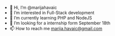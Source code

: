 - 👋 Hi, I’m @marijahavaic
- 👀 I’m interested in Full-Stack development
- 🌱 I’m currently learning PHP and NodeJS
- 💞️ I’m looking for a internship form September 18th
- 📫 How to reach me marija.havaic@gmail.com

<!---
marijahavaic/marijahavaic is a ✨ special ✨ repository because its `README.md` (this file) appears on your GitHub profile.
You can click the Preview link to take a look at your changes.
--->

